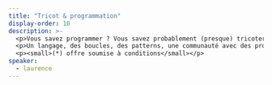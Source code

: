 ```yaml
---
title: "Tricot & programmation"
display-order: 10
description: >-
  <p>Vous savez programmer ? Vous savez probablement (presque) tricoter&#8239;* !</p>
  <p>Un langage, des boucles, des patterns, une communauté avec des projets open source, ça ne vous rapelle rien ? La logique de programmation et du tricot ne sont pas si différentes !</p>
  <p><small>(*) offre soumise à conditions</small></p>
speaker:
  - laurence
---
```

